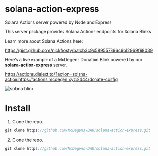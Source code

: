 # solana-action-express
Solana Actions server powered by Node and Express

This server package provides Solana Actions endpoints for Solana Blinks

Learn more about Solana Actions here: 

https://gist.github.com/nickfrosty/ba1cb3c9d589557396c9b12969f98039

Here's a live example of a McDegens Donation Blink powered by our **solana-action-express** server.

https://actions.dialect.to/?action=solana-action:https://actions.mcdegen.xyz:8444/donate-config

![solana blink](https://github.com/McDegens-DAO/solana-action-express/blob/main/blink.png)

# Install

1. Clone the repo.
```javascript
git clone https://github.com/McDegens-DAO/solana-action-express.git
```

2. Clone the repo.
```javascript
git clone https://github.com/McDegens-DAO/solana-action-express.git
```
